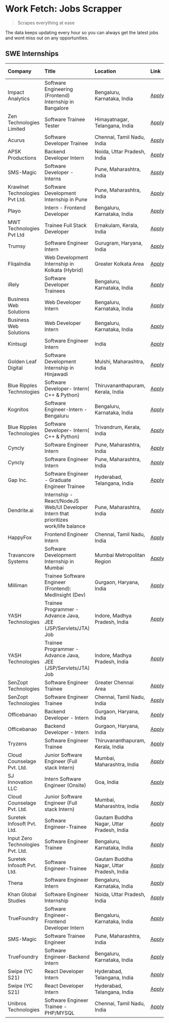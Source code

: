 # Work Fetch: Jobs Scrapper
> Scrapes everything at ease

The data keeps updating every hour so you can always get the latest jobs and wont miss out on any opportunities.

## SWE Internships
<!--START_SECTION:workfetch-->
| Company                           | Title                                                                                | Location                                  | Link                                                                                                                                                                                                                                                                                                | Date Posted   |
|:----------------------------------|:-------------------------------------------------------------------------------------|:------------------------------------------|:----------------------------------------------------------------------------------------------------------------------------------------------------------------------------------------------------------------------------------------------------------------------------------------------------|:--------------|
| Impact Analytics                  | Software Engineering (Frontend) Internship in Bangalore                              | Bengaluru, Karnataka, India               | [Apply](https://in.linkedin.com/jobs/view/software-engineering-frontend-internship-in-bangalore-at-impact-analytics-3872535077?position=7&pageNum=0&refId=ZT4qc4MF0s%2FoHPqrFKPKEA%3D%3D&trackingId=73VgFHIEEViq083f8w6DSA%3D%3D&trk=public_jobs_jserp-result_search-card)                          | 2024-03-26    |
| Zen Technologies Limited          | Software Trainee Tester                                                              | Himayatnagar, Telangana, India            | [Apply](https://in.linkedin.com/jobs/view/software-trainee-tester-at-zen-technologies-limited-3872100214?position=19&pageNum=0&refId=ZT4qc4MF0s%2FoHPqrFKPKEA%3D%3D&trackingId=Y%2BlPNshBj6jDFz7lBBXJlQ%3D%3D&trk=public_jobs_jserp-result_search-card)                                             | 2024-03-26    |
| Acurus                            | Software Developer Trainee                                                           | Chennai, Tamil Nadu, India                | [Apply](https://in.linkedin.com/jobs/view/software-developer-trainee-at-acurus-3871400616?position=20&pageNum=0&refId=ZT4qc4MF0s%2FoHPqrFKPKEA%3D%3D&trackingId=sQjbYa6NFtv7Qix%2FrdM%2FiQ%3D%3D&trk=public_jobs_jserp-result_search-card)                                                          | 2024-03-26    |
| APSK Productions                  | Backend Developer Intern                                                             | Noida, Uttar Pradesh, India               | [Apply](https://in.linkedin.com/jobs/view/backend-developer-intern-at-apsk-productions-3866977403?position=60&pageNum=0&refId=ZT4qc4MF0s%2FoHPqrFKPKEA%3D%3D&trackingId=7IzlVoA91DfZAPnEXhRqdw%3D%3D&trk=public_jobs_jserp-result_search-card)                                                      | 2024-03-25    |
| SMS-Magic                         | Software Developer -Interns                                                          | Pune, Maharashtra, India                  | [Apply](https://in.linkedin.com/jobs/view/software-developer-interns-at-sms-magic-3868627682?position=39&pageNum=0&refId=ZT4qc4MF0s%2FoHPqrFKPKEA%3D%3D&trackingId=7y0s%2FvKj%2FFUEv5sF3ijelA%3D%3D&trk=public_jobs_jserp-result_search-card)                                                       | 2024-03-24    |
| Krawlnet Technologies Pvt Ltd.    | Software Development Internship in Pune                                              | Pune, Maharashtra, India                  | [Apply](https://in.linkedin.com/jobs/view/software-development-internship-in-pune-at-krawlnet-technologies-pvt-ltd-3868318801?position=5&pageNum=0&refId=ZT4qc4MF0s%2FoHPqrFKPKEA%3D%3D&trackingId=Ta1hs%2BD1byC%2FfqhORz2EtA%3D%3D&trk=public_jobs_jserp-result_search-card)                       | 2024-03-22    |
| Playo                             | Intern - Frontend Developer                                                          | Bengaluru, Karnataka, India               | [Apply](https://in.linkedin.com/jobs/view/intern-frontend-developer-at-playo-3864131172?position=12&pageNum=0&refId=ZT4qc4MF0s%2FoHPqrFKPKEA%3D%3D&trackingId=k1mx7yEnPDCMSmaBRs%2F8Hg%3D%3D&trk=public_jobs_jserp-result_search-card)                                                              | 2024-03-22    |
| MWT Technologies Pvt Ltd          | Trainee Full Stack Developer                                                         | Ernakulam, Kerala, India                  | [Apply](https://in.linkedin.com/jobs/view/trainee-full-stack-developer-at-mwt-technologies-pvt-ltd-3863344037?position=14&pageNum=0&refId=ZT4qc4MF0s%2FoHPqrFKPKEA%3D%3D&trackingId=YKDP50y3ZFz5XvaQsUQgug%3D%3D&trk=public_jobs_jserp-result_search-card)                                          | 2024-03-20    |
| Trumsy                            | Software Engineer Intern                                                             | Gurugram, Haryana, India                  | [Apply](https://in.linkedin.com/jobs/view/software-engineer-intern-at-trumsy-3864795201?position=51&pageNum=0&refId=ZT4qc4MF0s%2FoHPqrFKPKEA%3D%3D&trackingId=NPpCNT6FCoDCv0N2FbTp7g%3D%3D&trk=public_jobs_jserp-result_search-card)                                                                | 2024-03-20    |
| FliqaIndia                        | Web Development Internship in Kolkata (Hybrid)                                       | Greater Kolkata Area                      | [Apply](https://in.linkedin.com/jobs/view/web-development-internship-in-kolkata-hybrid-at-fliqaindia-3864372048?position=53&pageNum=0&refId=ZT4qc4MF0s%2FoHPqrFKPKEA%3D%3D&trackingId=euz6Yx6IfeffIvfJvGHMKA%3D%3D&trk=public_jobs_jserp-result_search-card)                                        | 2024-03-19    |
| iRely                             | Software Developer Trainees                                                          | Bengaluru, Karnataka, India               | [Apply](https://in.linkedin.com/jobs/view/software-developer-trainees-at-irely-3860566039?position=3&pageNum=0&refId=ZT4qc4MF0s%2FoHPqrFKPKEA%3D%3D&trackingId=APhuDvgb%2BIm%2BAfU8fwPuvQ%3D%3D&trk=public_jobs_jserp-result_search-card)                                                           | 2024-03-18    |
| Business Web Solutions            | Web Developer Intern                                                                 | Bengaluru, Karnataka, India               | [Apply](https://in.linkedin.com/jobs/view/web-developer-intern-at-business-web-solutions-3860721170?position=27&pageNum=0&refId=ZT4qc4MF0s%2FoHPqrFKPKEA%3D%3D&trackingId=kUYfTMkuYQulDxYUvE%2FgfA%3D%3D&trk=public_jobs_jserp-result_search-card)                                                  | 2024-03-17    |
| Business Web Solutions            | Web Developer Intern                                                                 | Bengaluru, Karnataka, India               | [Apply](https://in.linkedin.com/jobs/view/web-developer-intern-at-business-web-solutions-3860721170?position=2&pageNum=2&refId=L%2B6OKJmMhktN8KVXe6UV8w%3D%3D&trackingId=uKGResnfXp6SyBSegNcINA%3D%3D&trk=public_jobs_jserp-result_search-card)                                                     | 2024-03-17    |
| Kintsugi                          | Software Engineer Intern                                                             | India                                     | [Apply](https://in.linkedin.com/jobs/view/software-engineer-intern-at-kintsugi-3857074071?position=44&pageNum=0&refId=ZT4qc4MF0s%2FoHPqrFKPKEA%3D%3D&trackingId=zPAK26pemQnonUUc7PFLMw%3D%3D&trk=public_jobs_jserp-result_search-card)                                                              | 2024-03-16    |
| Golden Leaf Digital               | Software Development Internship in Hinjawadi                                         | Mulshi, Maharashtra, India                | [Apply](https://in.linkedin.com/jobs/view/software-development-internship-in-hinjawadi-at-golden-leaf-digital-3858085305?position=16&pageNum=0&refId=ZT4qc4MF0s%2FoHPqrFKPKEA%3D%3D&trackingId=T%2BAnXdvdNFd2%2FAhJ1jhRQw%3D%3D&trk=public_jobs_jserp-result_search-card)                           | 2024-03-15    |
| Blue Ripples Technologies         | Software Developer- Intern( C++ & Python)                                            | Thiruvananthapuram, Kerala, India         | [Apply](https://in.linkedin.com/jobs/view/software-developer-intern-c%2B%2B-python-at-blue-ripples-technologies-3855594494?position=24&pageNum=0&refId=ZT4qc4MF0s%2FoHPqrFKPKEA%3D%3D&trackingId=OIJkZHDhQhkXtqpkNdOLtw%3D%3D&trk=public_jobs_jserp-result_search-card)                             | 2024-03-14    |
| Kognitos                          | Software Engineer-Intern -Bengaluru                                                  | Bengaluru, Karnataka, India               | [Apply](https://in.linkedin.com/jobs/view/software-engineer-intern-bengaluru-at-kognitos-3855361239?position=9&pageNum=0&refId=ZT4qc4MF0s%2FoHPqrFKPKEA%3D%3D&trackingId=MLz5MIj2WUlSxHQ6IL6V0w%3D%3D&trk=public_jobs_jserp-result_search-card)                                                     | 2024-03-13    |
| Blue Ripples Technologies         | Software Developer- Intern( C++  & Python)                                           | Trivandrum, Kerala, India                 | [Apply](https://in.linkedin.com/jobs/view/software-developer-intern-c%2B%2B-python-at-blue-ripples-technologies-3856150730?position=25&pageNum=0&refId=ZT4qc4MF0s%2FoHPqrFKPKEA%3D%3D&trackingId=d3fQaWynAfAZEaIVMgsA%2FQ%3D%3D&trk=public_jobs_jserp-result_search-card)                           | 2024-03-13    |
| Cyncly                            | Software Engineer Intern                                                             | Pune, Maharashtra, India                  | [Apply](https://in.linkedin.com/jobs/view/software-engineer-intern-at-cyncly-3853990178?position=30&pageNum=0&refId=ZT4qc4MF0s%2FoHPqrFKPKEA%3D%3D&trackingId=TiuQAjHKVOa%2FY1aoI5m4hg%3D%3D&trk=public_jobs_jserp-result_search-card)                                                              | 2024-03-13    |
| Cyncly                            | Software Engineer Intern                                                             | Pune, Maharashtra, India                  | [Apply](https://in.linkedin.com/jobs/view/software-engineer-intern-at-cyncly-3853990178?position=5&pageNum=2&refId=L%2B6OKJmMhktN8KVXe6UV8w%3D%3D&trackingId=CuPCCOHpBQydJ1ncA8hRDQ%3D%3D&trk=public_jobs_jserp-result_search-card)                                                                 | 2024-03-13    |
| Gap Inc.                          | Software Engineer - Graduate Engineer Trainee                                        | Hyderabad, Telangana, India               | [Apply](https://in.linkedin.com/jobs/view/software-engineer-graduate-engineer-trainee-at-gap-inc-3853818960?position=8&pageNum=0&refId=ZT4qc4MF0s%2FoHPqrFKPKEA%3D%3D&trackingId=RMt4%2BCLLxNv%2B11xdEFpMNA%3D%3D&trk=public_jobs_jserp-result_search-card)                                         | 2024-03-12    |
| Dendrite.ai                       | Internship - React/NodeJS Web/UI Developer Intern that prioritizes work/life balance | Pune, Maharashtra, India                  | [Apply](https://in.linkedin.com/jobs/view/internship-react-nodejs-web-ui-developer-intern-that-prioritizes-work-life-balance-at-dendrite-ai-3853583200?position=40&pageNum=0&refId=ZT4qc4MF0s%2FoHPqrFKPKEA%3D%3D&trackingId=4h5S3NeG1FYHBlRGMDbmrg%3D%3D&trk=public_jobs_jserp-result_search-card) | 2024-03-12    |
| HappyFox                          | Frontend Engineer Intern                                                             | Chennai, Tamil Nadu, India                | [Apply](https://in.linkedin.com/jobs/view/frontend-engineer-intern-at-happyfox-3848357951?position=48&pageNum=0&refId=ZT4qc4MF0s%2FoHPqrFKPKEA%3D%3D&trackingId=xutwzVmlladpsX1ZccAhmA%3D%3D&trk=public_jobs_jserp-result_search-card)                                                              | 2024-03-07    |
| Travancore Systems                | Software Development Internship in Mumbai                                            | Mumbai Metropolitan Region                | [Apply](https://in.linkedin.com/jobs/view/software-development-internship-in-mumbai-at-travancore-systems-3847706952?position=49&pageNum=0&refId=ZT4qc4MF0s%2FoHPqrFKPKEA%3D%3D&trackingId=aDfQNesZky1T31WwtCEucw%3D%3D&trk=public_jobs_jserp-result_search-card)                                   | 2024-03-05    |
| Milliman                          | Trainee Software Engineer (Frontend): MedInsight (Dev)                               | Gurgaon, Haryana, India                   | [Apply](https://in.linkedin.com/jobs/view/trainee-software-engineer-frontend-medinsight-dev-at-milliman-3792874280?position=11&pageNum=0&refId=ZT4qc4MF0s%2FoHPqrFKPKEA%3D%3D&trackingId=O%2BXngf72OQ3UGrwZC2RMTA%3D%3D&trk=public_jobs_jserp-result_search-card)                                   | 2024-03-01    |
| YASH Technologies                 | Trainee Programmer - Advance Java, JEE (JSP/Servlets/JTA) Job                        | Indore, Madhya Pradesh, India             | [Apply](https://in.linkedin.com/jobs/view/trainee-programmer-advance-java-jee-jsp-servlets-jta-job-at-yash-technologies-3811759183?position=29&pageNum=0&refId=ZT4qc4MF0s%2FoHPqrFKPKEA%3D%3D&trackingId=Wstpeytr%2BSzTGjLEWRYOaA%3D%3D&trk=public_jobs_jserp-result_search-card)                   | 2024-02-13    |
| YASH Technologies                 | Trainee Programmer - Advance Java, JEE (JSP/Servlets/JTA) Job                        | Indore, Madhya Pradesh, India             | [Apply](https://in.linkedin.com/jobs/view/trainee-programmer-advance-java-jee-jsp-servlets-jta-job-at-yash-technologies-3811759183?position=4&pageNum=2&refId=L%2B6OKJmMhktN8KVXe6UV8w%3D%3D&trackingId=aHXk7HCbnRZXYCW%2FzpBFcQ%3D%3D&trk=public_jobs_jserp-result_search-card)                    | 2024-02-13    |
| SenZopt Technologies              | Software Engineer Trainee                                                            | Greater Chennai Area                      | [Apply](https://in.linkedin.com/jobs/view/software-engineer-trainee-at-senzopt-technologies-3827688781?position=41&pageNum=0&refId=ZT4qc4MF0s%2FoHPqrFKPKEA%3D%3D&trackingId=UUGiVNPXa5tFu%2BoJz3XFEg%3D%3D&trk=public_jobs_jserp-result_search-card)                                               | 2024-02-12    |
| SenZopt Technologies              | Software Engineer Trainee                                                            | Chennai, Tamil Nadu, India                | [Apply](https://in.linkedin.com/jobs/view/software-engineer-trainee-at-senzopt-technologies-3827686880?position=57&pageNum=0&refId=ZT4qc4MF0s%2FoHPqrFKPKEA%3D%3D&trackingId=AGx744yLxNCF%2BIc3XRSvbw%3D%3D&trk=public_jobs_jserp-result_search-card)                                               | 2024-02-12    |
| Officebanao                       | Backend Developer - Intern                                                           | Gurgaon, Haryana, India                   | [Apply](https://in.linkedin.com/jobs/view/backend-developer-intern-at-officebanao-3814263731?position=35&pageNum=0&refId=ZT4qc4MF0s%2FoHPqrFKPKEA%3D%3D&trackingId=J7V47wShcYVNKZngfBBuhA%3D%3D&trk=public_jobs_jserp-result_search-card)                                                           | 2024-01-31    |
| Officebanao                       | Backend Developer - Intern                                                           | Gurgaon, Haryana, India                   | [Apply](https://in.linkedin.com/jobs/view/backend-developer-intern-at-officebanao-3814263731?position=10&pageNum=2&refId=L%2B6OKJmMhktN8KVXe6UV8w%3D%3D&trackingId=BLM7S%2FZ3BZr9dDbogTU2XQ%3D%3D&trk=public_jobs_jserp-result_search-card)                                                         | 2024-01-31    |
| Tryzens                           | Software Engineer Trainee                                                            | Thiruvananthapuram, Kerala, India         | [Apply](https://in.linkedin.com/jobs/view/software-engineer-trainee-at-tryzens-3809363491?position=43&pageNum=0&refId=ZT4qc4MF0s%2FoHPqrFKPKEA%3D%3D&trackingId=WAOC%2BN6nmrcSm%2B%2BF%2BincNA%3D%3D&trk=public_jobs_jserp-result_search-card)                                                      | 2024-01-18    |
| Cloud Counselage Pvt. Ltd.        | Junior Software Engineer (Full stack Intern)                                         | Mumbai, Maharashtra, India                | [Apply](https://in.linkedin.com/jobs/view/junior-software-engineer-full-stack-intern-at-cloud-counselage-pvt-ltd-3803132814?position=34&pageNum=0&refId=ZT4qc4MF0s%2FoHPqrFKPKEA%3D%3D&trackingId=m4eD41b7uk9dbGcbdhR3dg%3D%3D&trk=public_jobs_jserp-result_search-card)                            | 2024-01-11    |
| SJ Innovation LLC                 | Intern Software Engineer (Onsite)                                                    | Goa, India                                | [Apply](https://in.linkedin.com/jobs/view/intern-software-engineer-onsite-at-sj-innovation-llc-3799959011?position=50&pageNum=0&refId=ZT4qc4MF0s%2FoHPqrFKPKEA%3D%3D&trackingId=XIC0cuPvdNhMIz56Modjbw%3D%3D&trk=public_jobs_jserp-result_search-card)                                              | 2024-01-11    |
| Cloud Counselage Pvt. Ltd.        | Junior Software Engineer (Full stack Intern)                                         | Mumbai, Maharashtra, India                | [Apply](https://in.linkedin.com/jobs/view/junior-software-engineer-full-stack-intern-at-cloud-counselage-pvt-ltd-3803132814?position=9&pageNum=2&refId=L%2B6OKJmMhktN8KVXe6UV8w%3D%3D&trackingId=N2qKoAEPvSWsh2ZIAaVEFQ%3D%3D&trk=public_jobs_jserp-result_search-card)                             | 2024-01-11    |
| Suretek Infosoft Pvt. Ltd.        | Software Engineer-Trainee                                                            | Gautam Buddha Nagar, Uttar Pradesh, India | [Apply](https://in.linkedin.com/jobs/view/software-engineer-trainee-at-suretek-infosoft-pvt-ltd-3800934643?position=31&pageNum=0&refId=ZT4qc4MF0s%2FoHPqrFKPKEA%3D%3D&trackingId=Ak%2FlcKrAnDPkhC2QHc8vOw%3D%3D&trk=public_jobs_jserp-result_search-card)                                           | 2024-01-09    |
| Input Zero Technologies Pvt. Ltd. | Software Engineer Trainee                                                            | Bengaluru, Karnataka, India               | [Apply](https://in.linkedin.com/jobs/view/software-engineer-trainee-at-input-zero-technologies-pvt-ltd-3800927643?position=37&pageNum=0&refId=ZT4qc4MF0s%2FoHPqrFKPKEA%3D%3D&trackingId=AIrfpWnDOtdOe739aM88fA%3D%3D&trk=public_jobs_jserp-result_search-card)                                      | 2024-01-09    |
| Suretek Infosoft Pvt. Ltd.        | Software Engineer-Trainee                                                            | Gautam Buddha Nagar, Uttar Pradesh, India | [Apply](https://in.linkedin.com/jobs/view/software-engineer-trainee-at-suretek-infosoft-pvt-ltd-3800934643?position=6&pageNum=2&refId=L%2B6OKJmMhktN8KVXe6UV8w%3D%3D&trackingId=f9huM%2FGeRf7u20Yq%2FMFwcg%3D%3D&trk=public_jobs_jserp-result_search-card)                                          | 2024-01-09    |
| Thena                             | Software Engineer Intern                                                             | Bengaluru, Karnataka, India               | [Apply](https://in.linkedin.com/jobs/view/software-engineer-intern-at-thena-3778731751?position=23&pageNum=0&refId=ZT4qc4MF0s%2FoHPqrFKPKEA%3D%3D&trackingId=aHLhWab%2FLg0OPZ1pEqvDdQ%3D%3D&trk=public_jobs_jserp-result_search-card)                                                               | 2023-12-05    |
| Khan Global Studies               | Software Engineer Internship                                                         | Noida, Uttar Pradesh, India               | [Apply](https://in.linkedin.com/jobs/view/software-engineer-internship-at-khan-global-studies-3766942197?position=59&pageNum=0&refId=ZT4qc4MF0s%2FoHPqrFKPKEA%3D%3D&trackingId=4aDE%2Bygru7AD7s9WWANquQ%3D%3D&trk=public_jobs_jserp-result_search-card)                                             | 2023-11-27    |
| TrueFoundry                       | Software Engineer- Frontend Developer Intern                                         | Bengaluru, Karnataka, India               | [Apply](https://in.linkedin.com/jobs/view/software-engineer-frontend-developer-intern-at-truefoundry-3790095058?position=22&pageNum=0&refId=ZT4qc4MF0s%2FoHPqrFKPKEA%3D%3D&trackingId=jNAo2tHZmY06ZaLF9vOZ1A%3D%3D&trk=public_jobs_jserp-result_search-card)                                        | 2023-11-24    |
| SMS-Magic                         | Software Trainee Engineer                                                            | Pune, Maharashtra, India                  | [Apply](https://in.linkedin.com/jobs/view/software-trainee-engineer-at-sms-magic-3761409781?position=36&pageNum=0&refId=ZT4qc4MF0s%2FoHPqrFKPKEA%3D%3D&trackingId=krOWAoeN7APkGfocqBWJ2g%3D%3D&trk=public_jobs_jserp-result_search-card)                                                            | 2023-11-16    |
| TrueFoundry                       | Software Engineer-Backend Intern                                                     | Bengaluru, Karnataka, India               | [Apply](https://in.linkedin.com/jobs/view/software-engineer-backend-intern-at-truefoundry-3779508170?position=38&pageNum=0&refId=ZT4qc4MF0s%2FoHPqrFKPKEA%3D%3D&trackingId=KgVfRHMAyhJ3QCoZ6OhoMw%3D%3D&trk=public_jobs_jserp-result_search-card)                                                   | 2023-11-10    |
| Swipe (YC S21)                    | React Developer Intern                                                               | Hyderabad, Telangana, India               | [Apply](https://in.linkedin.com/jobs/view/react-developer-intern-at-swipe-yc-s21-3737600089?position=26&pageNum=0&refId=ZT4qc4MF0s%2FoHPqrFKPKEA%3D%3D&trackingId=4JxiJR15Wk2dMGeg0B6g6w%3D%3D&trk=public_jobs_jserp-result_search-card)                                                            | 2023-10-13    |
| Swipe (YC S21)                    | React Developer Intern                                                               | Hyderabad, Telangana, India               | [Apply](https://in.linkedin.com/jobs/view/react-developer-intern-at-swipe-yc-s21-3737600089?position=1&pageNum=2&refId=L%2B6OKJmMhktN8KVXe6UV8w%3D%3D&trackingId=A3H7HzsgbaPAhqOu7kHsCA%3D%3D&trk=public_jobs_jserp-result_search-card)                                                             | 2023-10-13    |
| Unibros Technologies              | Software Engineer Trainee - PHP/MYSQL                                                | Chennai, Tamil Nadu, India                | [Apply](https://in.linkedin.com/jobs/view/software-engineer-trainee-php-mysql-at-unibros-technologies-3656599241?position=45&pageNum=0&refId=ZT4qc4MF0s%2FoHPqrFKPKEA%3D%3D&trackingId=TNtNa%2FhotLOtTu7G1qSmnQ%3D%3D&trk=public_jobs_jserp-result_search-card)                                     | 2023-06-12    |
<!--END_SECTION:workfetch-->
